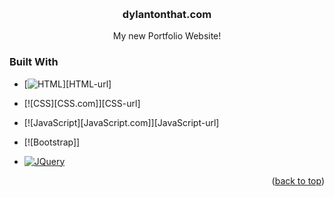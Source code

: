 <!-- Improved compatibility of back to top link: See: https://github.com/othneildrew/Best-README-Template/pull/73 -->
<a name="readme-top"></a>
<!-- PROJECT LOGO -->
<br />
<div align="center">

  <h3 align="center">dylantonthat.com</h3>

  <p align="center">
    My new Portfolio Website!
    <br />
  </p>
</div>

### Built With

* [![HTML][HTML.com]][HTML-url]
* [![CSS][CSS.com]][CSS-url]
* [![JavaScript][JavaScript.com]][JavaScript-url]

* [![Bootstrap]]
* [![JQuery][JQuery.com]][JQuery-url]

<p align="right">(<a href="#readme-top">back to top</a>)</p>







<!-- MARKDOWN LINKS & IMAGES -->
<!-- https://www.markdownguide.org/basic-syntax/#reference-style-links -->
[HTML.com]: https://img.shields.io/badge/Bootstrap-563D7C?style=for-the-badge&logo=bootstrap&logoColor=white&style=flat
[Bootstrap.com]: https://img.shields.io/badge/Bootstrap-563D7C?style=for-the-badge&logo=bootstrap&logoColor=white&style=flat
[Bootstrap-url]: https://getbootstrap.com
[JQuery.com]: https://img.shields.io/badge/jQuery-0769AD?style=for-the-badge&logo=jquery&logoColor=white&style=flat
[JQuery-url]: https://jquery.com 
